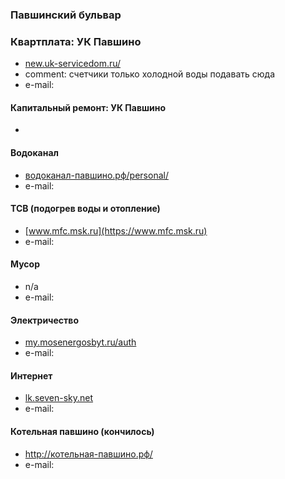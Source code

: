 ### Павшинский бульвар

### Квартплата: УК Павшино
* [new.uk-servicedom.ru/](http://new.uk-servicedom.ru/)
* comment: счетчики только холодной воды подавать сюда
* e-mail:

#### Капитальный ремонт: УК Павшино
*

#### Водоканал 
* [водоканал-павшино.рф/personal/](http://водоканал-павшино.рф/personal/)
* e-mail:

#### ТСВ (подогрев воды и отопление)
* [www.mfc.msk.ru](https://www.mfc.msk.ru)
* e-mail:

#### Мусор
* n/a
* e-mail:

#### Электричество
* [my.mosenergosbyt.ru/auth](https://my.mosenergosbyt.ru/auth)
* e-mail:

#### Интернет 
* [lk.seven-sky.net](https://lk.seven-sky.net)
* e-mail:

#### Котельная павшино (кончилось)
* http://котельная-павшино.рф/
* e-mail:

